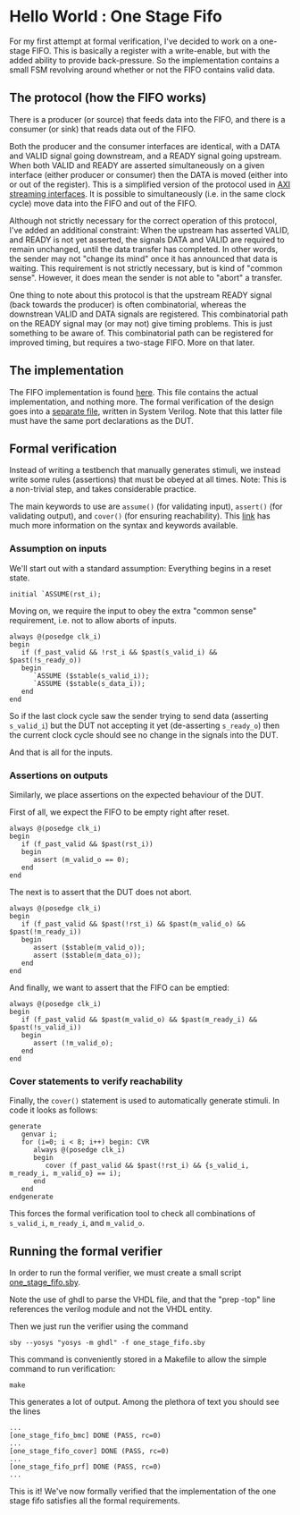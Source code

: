 # Hello World : One Stage Fifo
For my first attempt at formal verification, I've decided to work on a
one-stage FIFO.  This is basically a register with a write-enable, but with the
added ability to provide back-pressure. So the implementation contains a small
FSM revolving around whether or not the FIFO contains valid data.

## The protocol (how the FIFO works)
There is a producer (or source) that feeds data into the FIFO, and there is
a consumer (or sink) that reads data out of the FIFO.

Both the producer and the consumer interfaces are identical, with a DATA and
VALID signal going downstream, and a READY signal going upstream. When both
VALID and READY are asserted simultaneously on a given interface (either
producer or consumer) then the DATA is moved (either into or out of the
register).  This is a simplified version of the protocol used in [AXI streaming
interfaces](https://zipcpu.com/doc/axi-stream.pdf). It is possible to
simultaneously (i.e. in the same clock cycle) move data into the FIFO and out
of the FIFO.

Although not strictly necessary for the correct operation of this protocol,
I've added an additional constraint: When the upstream has asserted VALID, and
READY is not yet asserted, the signals DATA and VALID are required to remain
unchanged, until the data transfer has completed.  In other words, the sender
may not "change its mind" once it has announced that data is waiting.  This
requirement is not strictly necessary, but is kind of "common sense". However,
it does mean the sender is not able to "abort" a transfer.

One thing to note about this protocol is that the upstream READY signal (back
towards the producer) is often combinatorial, whereas the downstrean VALID and
DATA signals are registered. This combinatorial path on the READY signal may
(or may not) give timing problems. This is just something to be aware of. This
combinatorial path can be registered for improved timing, but requires a
two-stage FIFO. More on that later.

## The implementation
The FIFO implementation is found [here](one_stage_fifo.vhd). This file contains
the actual implementation, and nothing more. The formal verification of the
design goes into a [separate file](one_stage_fifo_formal.sv), written in System
Verilog. Note that this latter file must have the same port declarations as the
DUT.

## Formal verification
Instead of writing a testbench that manually generates stimuli, we instead
write some rules (assertions) that must be obeyed at all times.  Note: This is
a non-trivial step, and takes considerable practice.

The main keywords to use are `assume()` (for validating input), `assert()` (for
validating output), and `cover()` (for ensuring reachability). This
[link](http://zipcpu.com/blog/2017/10/19/formal-intro.html) has much more
information on the syntax and keywords available.

### Assumption on inputs

We'll start out with a standard assumption: Everything begins in a reset state.

```
initial `ASSUME(rst_i);
```

Moving on, we require the input to obey the extra "common sense" requirement,
i.e. not to allow aborts of inputs.

```
always @(posedge clk_i)
begin
   if (f_past_valid && !rst_i && $past(s_valid_i) && $past(!s_ready_o))
   begin
      `ASSUME ($stable(s_valid_i));
      `ASSUME ($stable(s_data_i));
   end
end
```

So if the last clock cycle saw the sender trying to send data (asserting
`s_valid_i`) but the DUT not accepting it yet (de-asserting `s_ready_o`) then
the current clock cycle should see no change in the signals into the DUT.

And that is all for the inputs.

### Assertions on outputs

Similarly, we place assertions on the expected behaviour of the DUT.

First of all, we expect the FIFO to be empty right after reset.
```
always @(posedge clk_i)
begin
   if (f_past_valid && $past(rst_i))
   begin
      assert (m_valid_o == 0);
   end
end
```

The next is to assert that the DUT does not abort.

```
always @(posedge clk_i)
begin
   if (f_past_valid && $past(!rst_i) && $past(m_valid_o) && $past(!m_ready_i))
   begin
      assert ($stable(m_valid_o));
      assert ($stable(m_data_o));
   end
end
```

And finally, we want to assert that the FIFO can be emptied:

```
always @(posedge clk_i)
begin
   if (f_past_valid && $past(m_valid_o) && $past(m_ready_i) && $past(!s_valid_i))
   begin
      assert (!m_valid_o);
   end
end
```


### Cover statements to verify reachability

Finally, the `cover()` statement is used to automatically generate stimuli. In
code it looks as follows:

```
generate
   genvar i;
   for (i=0; i < 8; i++) begin: CVR
      always @(posedge clk_i)
      begin
         cover (f_past_valid && $past(!rst_i) && {s_valid_i, m_ready_i, m_valid_o} == i);
      end
   end
endgenerate
```

This forces the formal verification tool to check all combinations of
`s_valid_i`, `m_ready_i`, and `m_valid_o`.


## Running the formal verifier
In order to run the formal verifier, we must create a small
script [one_stage_fifo.sby](one_stage_fifo.sby).

Note the use of ghdl to parse the VHDL file, and that the "prep -top" line
references the verilog module and not the VHDL entity.

Then we just run the verifier using the command
```
sby --yosys "yosys -m ghdl" -f one_stage_fifo.sby
```

This command is conveniently stored in a Makefile to allow the simple command
to run verification:

```
make
```

This generates a lot of output. Among the plethora of text you should see the
lines

```
...
[one_stage_fifo_bmc] DONE (PASS, rc=0)
...
[one_stage_fifo_cover] DONE (PASS, rc=0)
...
[one_stage_fifo_prf] DONE (PASS, rc=0)
...
```

This is it! We've now formally verified that the implementation of the one
stage fifo satisfies all the formal requirements.

